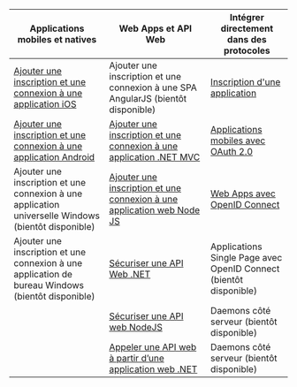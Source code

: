 | Applications mobiles et natives | Web Apps et API Web | Intégrer directement dans des protocoles |
| ----------------------- | ------------------------------- | --------------------- |
| [Ajouter une inscription et une connexion à une application iOS](active-directory-b2c-devquickstarts-ios.md) | Ajouter une inscription et une connexion à une SPA AngularJS (bientôt disponible) | [Inscription d'une application](active-directory-b2c-app-registration.md) |
| [Ajouter une inscription et une connexion à une application Android](active-directory-b2c-devquickstarts-android.md) | [Ajouter une inscription et une connexion à une application .NET MVC](active-directory-b2c-devquickstarts-web-dotnet.md) | [Applications mobiles avec OAuth 2.0](active-directory-b2c-reference-oauth-code.md) |
| Ajouter une inscription et une connexion à une application universelle Windows (bientôt disponible) | [Ajouter une inscription et une connexion à une application web Node JS](active-directory-b2c-devquickstarts-web-node.md) | [Web Apps avec OpenID Connect](active-directory-b2c-reference-oidc.md) |
| Ajouter une inscription et une connexion à une application de bureau Windows (bientôt disponible) | [Sécuriser une API Web .NET](active-directory-b2c-devquickstarts-api-dotnet.md) | Applications Single Page avec OpenID Connect (bientôt disponible)
| | [Sécuriser une API web NodeJS](active-directory-b2c-devquickstarts-api-node.md) | Daemons côté serveur (bientôt disponible) |
| | [Appeler une API web à partir d’une application web .NET](active-directory-b2c-devquickstarts-web-api-dotnet.md) | Daemons côté serveur (bientôt disponible) |

<!---HONumber=Sept15_HO4-->